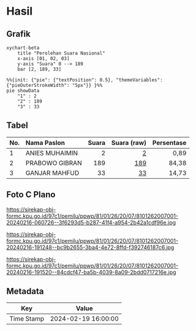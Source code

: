 # Hasil

## Grafik

```mermaid
xychart-beta
    title "Perolehan Suara Nasional"
    x-axis [01, 02, 03]
    y-axis "Suara" 0 --> 189
    bar [2, 189, 33]
```

```mermaid
%%{init: {"pie": {"textPosition": 0.5}, "themeVariables": {"pieOuterStrokeWidth": "5px"}} }%%
pie showData
    "1" : 2
    "2" : 189
    "3" : 33
```

## Tabel

| No. | Nama Paslon    | Suara | Suara (raw) | Persentase |
|:--- |:-------------- | -----:| -----------:| ----------:|
| 1   | ANIES MUHAIMIN | 2     | [2][p-1]    | 0,89       |
| 2   | PRABOWO GIBRAN | 189   | [189][p-2]  | 84,38      |
| 3   | GANJAR MAHFUD  | 33    | [33][p-3]   | 14,73      |


[p-1]: https://github.com/gigit-pemilu/pemilu-2024/blob/main/pilpres/hitung-suara/sub/81-maluku/sub/01-maluku-tengah/sub/26-saparua-timur/sub/2007-ihamahu/sub/001-tps/sub/paslon-1.txt
[p-2]: https://github.com/gigit-pemilu/pemilu-2024/blob/main/pilpres/hitung-suara/sub/81-maluku/sub/01-maluku-tengah/sub/26-saparua-timur/sub/2007-ihamahu/sub/001-tps/sub/paslon-2.txt
[p-3]: https://github.com/gigit-pemilu/pemilu-2024/blob/main/pilpres/hitung-suara/sub/81-maluku/sub/01-maluku-tengah/sub/26-saparua-timur/sub/2007-ihamahu/sub/001-tps/sub/paslon-3.txt

## Foto C Plano

https://sirekap-obj-formc.kpu.go.id/97c1/pemilu/ppwp/81/01/26/20/07/8101262007001-20240216-060726--3f6293d5-b287-41f4-a954-2b42a1cdf96e.jpg

https://sirekap-obj-formc.kpu.go.id/97c1/pemilu/ppwp/81/01/26/20/07/8101262007001-20240216-191248--bc9b2655-3ba4-4e72-8ffd-f392746187c6.jpg

https://sirekap-obj-formc.kpu.go.id/97c1/pemilu/ppwp/81/01/26/20/07/8101262007001-20240216-191520--84cdcf47-ba5b-4039-8a09-2bdd0717216e.jpg


## Metadata

| Key        | Value               |
| ---------- | ------------------- |
| Time Stamp | 2024-02-19 16:00:00 |



